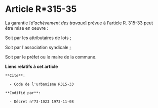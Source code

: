 # Article R*315-35

La garantie [*d'achèvement des travaux*] prévue à l'article R. 315-33 peut être mise en oeuvre :

Soit par les attributaires de lots ;

Soit par l'association syndicale ;

Soit par le préfet ou le maire de la commune.

**Liens relatifs à cet article**

	**Cite**:

	  - Code de l'urbanisme R315-33

	**Codifié par**:

	  - Décret n°73-1023 1973-11-08
